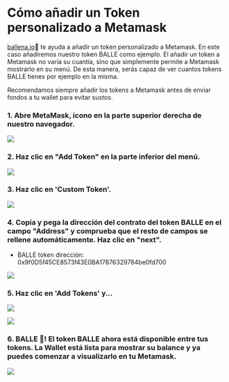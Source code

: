 # Cómo añadir un Token personalizado a Metamask

[ballena.io](https://ballena.io/)🐋 te ayuda a añadir un token personalizado a Metamask. En este caso añadiremos nuestro token BALLE como ejemplo. El añadir un token a Metamask no varía su cuantía, sino que simplemente permite a Metamask mostrarlo en su menú. De esta manera, serás capaz de ver cuantos tokens BALLE tienes por ejemplo en la misma. 

Recomendamos siempre añadir los tokens a Metamask antes de enviar fondos a tu wallet para evitar sustos.



### 1. Abre MetaMask, ícono en la parte superior derecha de nuestro navegador.



![](../../../../.gitbook/assets/1%20%288%29.png)

### 2. Haz clic en "Add Token" en la parte inferior del menú.



![](../../../../.gitbook/assets/2%20%287%29.png)

### 

### 3. Haz clic en 'Custom Token'.



![](../../../../.gitbook/assets/3%20%289%29.png)

#### 

### 4. Copia y pega la dirección del contrato del token BALLE en el campo "Address" y comprueba que el resto de campos se rellene automáticamente. Haz clic en "next".

* BALLE token dirección: 0x9f0D5f45CE8573f43E0BA17876329784be0fd700



![](../../../../.gitbook/assets/4%20%285%29.png)

### 

### 5. Haz clic en 'Add Tokens' y...



![](../../../../.gitbook/assets/5%20%285%29.png)



![](../../../../.gitbook/assets/6.png)

#### 

### 6. BALLE 🐋! El token BALLE ahora está disponible entre tus tokens. La Wallet está lista para mostrar su balance y ya puedes comenzar a visualizarlo en tu Metamask.



![](../../../../.gitbook/assets/7%20%283%29.png)





